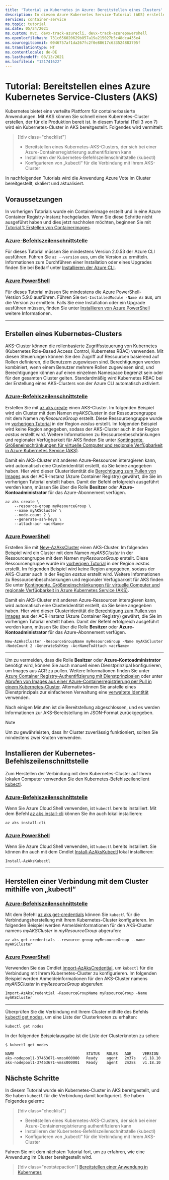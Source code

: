 ```yaml
---
title: 'Tutorial zu Kubernetes in Azure: Bereitstellen eines Clusters'
description: In diesem Azure Kubernetes Service-Tutorial (AKS) erstellen Sie einen AKS-Cluster und verwenden „kubectl“ für die Verbindung mit dem Kubernetes-Masterknoten.
services: container-service
ms.topic: tutorial
ms.date: 05/24/2021
ms.custom: mvc, devx-track-azurecli, devx-track-azurepowershell
ms.openlocfilehash: 731c656020629b857a19a215027b5c48dca435e4
ms.sourcegitcommit: 0046757af1da267fc2f0e88617c633524883795f
ms.translationtype: HT
ms.contentlocale: de-DE
ms.lasthandoff: 08/13/2021
ms.locfileid: "121741622"
---
```

# <a name="tutorial-deploy-an-azure-kubernetes-service-aks-cluster"></a>Tutorial: Bereitstellen eines Azure Kubernetes Service-Clusters (AKS)

Kubernetes bietet eine verteilte Plattform für containerbasierte Anwendungen. Mit AKS können Sie schnell einen Kubernetes-Cluster erstellen, der für die Produktion bereit ist. In diesem Tutorial (Teil 3 von 7) wird ein Kubernetes-Cluster in AKS bereitgestellt. Folgendes wird vermittelt:

> [!div class="checklist"]
> * Bereitstellen eines Kubernetes-AKS-Clusters, der sich bei einer Azure-Containerregistrierung authentifizieren kann
> * Installieren der Kubernetes-Befehlszeilenschnittstelle (kubectl)
> * Konfigurieren von „kubectl“ für die Verbindung mit Ihrem AKS-Cluster

In nachfolgenden Tutorials wird die Anwendung Azure Vote im Cluster bereitgestellt, skaliert und aktualisiert.

## <a name="before-you-begin"></a>Voraussetzungen

In vorherigen Tutorials wurde ein Containerimage erstellt und in eine Azure Container Registry-Instanz hochgeladen. Wenn Sie diese Schritte nicht ausgeführt haben und dies jetzt nachholen möchten, beginnen Sie mit [Tutorial 1: Erstellen von Containerimages][aks-tutorial-prepare-app].

### <a name="azure-cli"></a>[Azure-Befehlszeilenschnittstelle](#tab/azure-cli)

Für dieses Tutorial müssen Sie mindestens Version 2.0.53 der Azure CLI ausführen. Führen Sie `az --version` aus, um die Version zu ermitteln. Informationen zum Durchführen einer Installation oder eines Upgrades finden Sie bei Bedarf unter [Installieren der Azure CLI][azure-cli-install].

### <a name="azure-powershell"></a>[Azure PowerShell](#tab/azure-powershell)

Für dieses Tutorial müssen Sie mindestens die Azure PowerShell-Version 5.9.0 ausführen. Führen Sie `Get-InstalledModule -Name Az` aus, um die Version zu ermitteln. Falls Sie eine Installation oder ein Upgrade ausführen müssen, finden Sie unter [Installieren von Azure PowerShell][azure-powershell-install] weitere Informationen.

---

## <a name="create-a-kubernetes-cluster"></a>Erstellen eines Kubernetes-Clusters

AKS-Cluster können die rollenbasierte Zugriffssteuerung von Kubernetes (Kubernetes Role-Based Access Control, Kubernetes RBAC) verwenden. Mit diesen Steuerungen können Sie den Zugriff auf Ressourcen basierend auf Rollen definieren, die Benutzern zugewiesen sind. Berechtigungen werden kombiniert, wenn einem Benutzer mehrere Rollen zugewiesen sind, und Berechtigungen können auf einen einzelnen Namespace begrenzt sein oder für den gesamten Cluster gelten. Standardmäßig wird Kubernetes RBAC bei der Erstellung eines AKS-Clusters von der Azure CLI automatisch aktiviert.

### <a name="azure-cli"></a>[Azure-Befehlszeilenschnittstelle](#tab/azure-cli)

Erstellen Sie mit [az aks create][] einen AKS-Cluster. Im folgenden Beispiel wird ein Cluster mit dem Namen *myAKSCluster* in der Ressourcengruppe mit dem Namen *myResourceGroup* erstellt. Diese Ressourcengruppe wurde im [vorherigen Tutorial][aks-tutorial-prepare-acr] in der Region *eastus* erstellt. Im folgenden Beispiel wird keine Region angegeben, sodass der AKS-Cluster auch in der Region *eastus* erstellt wird. Weitere Informationen zu Ressourcenbeschränkungen und regionaler Verfügbarkeit für AKS finden Sie unter [Kontingente, Größeneinschränkungen für virtuelle Computer und regionale Verfügbarkeit in Azure Kubernetes Service (AKS)][quotas-skus-regions].

Damit ein AKS-Cluster mit anderen Azure-Ressourcen interagieren kann, wird automatisch eine Clusteridentität erstellt, da Sie keine angegeben haben. Hier wird dieser Clusteridentität die [Berechtigung zum Pullen von Images][container-registry-integration] aus der ACR-Instanz (Azure Container Registry) gewährt, die Sie im vorherigen Tutorial erstellt haben. Damit der Befehl erfolgreich ausgeführt werden kann, müssen Sie über die Rolle **Besitzer** oder **Azure-Kontoadministrator** für das Azure-Abonnement verfügen.

```azurecli
az aks create \
    --resource-group myResourceGroup \
    --name myAKSCluster \
    --node-count 2 \
    --generate-ssh-keys \
    --attach-acr <acrName>
```

### <a name="azure-powershell"></a>[Azure PowerShell](#tab/azure-powershell)

Erstellen Sie mit [New-AzAksCluster][new-azakscluster] einen AKS-Cluster. Im folgenden Beispiel wird ein Cluster mit dem Namen *myAKSCluster* in der Ressourcengruppe mit dem Namen *myResourceGroup* erstellt. Diese Ressourcengruppe wurde im [vorherigen Tutorial][aks-tutorial-prepare-acr] in der Region *eastus* erstellt. Im folgenden Beispiel wird keine Region angegeben, sodass der AKS-Cluster auch in der Region *eastus* erstellt wird. Weitere Informationen zu Ressourcenbeschränkungen und regionaler Verfügbarkeit für AKS finden Sie unter [Kontingente, Größeneinschränkungen für virtuelle Computer und regionale Verfügbarkeit in Azure Kubernetes Service (AKS)][quotas-skus-regions].

Damit ein AKS-Cluster mit anderen Azure-Ressourcen interagieren kann, wird automatisch eine Clusteridentität erstellt, da Sie keine angegeben haben. Hier wird dieser Clusteridentität die [Berechtigung zum Pullen von Images][container-registry-integration] aus der ACR-Instanz (Azure Container Registry) gewährt, die Sie im vorherigen Tutorial erstellt haben. Damit der Befehl erfolgreich ausgeführt werden kann, müssen Sie über die Rolle **Besitzer** oder **Azure-Kontoadministrator** für das Azure-Abonnement verfügen.

```azurepowershell
New-AzAksCluster -ResourceGroupName myResourceGroup -Name myAKSCluster -NodeCount 2 -GenerateSshKey -AcrNameToAttach <acrName>
```

---

Um zu vermeiden, dass die Rolle **Besitzer** oder **Azure-Kontoadministrator** benötigt wird, können Sie auch manuell einen Dienstprinzipal konfigurieren, um Images aus ACR zu pullen. Weitere Informationen finden Sie unter [Azure Container Registry-Authentifizierung mit Dienstprinzipalen](../container-registry/container-registry-auth-service-principal.md) oder unter [Abrufen von Images aus einer Azure-Containerregistrierung per Pull in einem Kubernetes-Cluster](../container-registry/container-registry-auth-kubernetes.md). Alternativ können Sie anstelle eines Dienstprinzipals zur einfacheren Verwaltung eine [verwaltete Identität](use-managed-identity.md) verwenden.

Nach einigen Minuten ist die Bereitstellung abgeschlossen, und es werden Informationen zur AKS-Bereitstellung im JSON-Format zurückgegeben.

> [!NOTE]
> Um zu gewährleisten, dass Ihr Cluster zuverlässig funktioniert, sollten Sie mindestens zwei Knoten verwenden.

## <a name="install-the-kubernetes-cli"></a>Installieren der Kubernetes-Befehlszeilenschnittstelle

Zum Herstellen der Verbindung mit dem Kubernetes-Cluster auf Ihrem lokalen Computer verwenden Sie den Kubernetes-Befehlszeilenclient [kubectl][kubectl].

### <a name="azure-cli"></a>[Azure-Befehlszeilenschnittstelle](#tab/azure-cli)

Wenn Sie Azure Cloud Shell verwenden, ist `kubectl` bereits installiert. Mit dem Befehl [az aks install-cli][] können Sie ihn auch lokal installieren:

```azurecli
az aks install-cli
```
### <a name="azure-powershell"></a>[Azure PowerShell](#tab/azure-powershell)

Wenn Sie Azure Cloud Shell verwenden, ist `kubectl` bereits installiert. Sie können ihn auch mit dem Cmdlet [Install-AzAksKubectl][install-azakskubectl] lokal installieren:

```azurepowershell
Install-AzAksKubectl
```

---

## <a name="connect-to-cluster-using-kubectl"></a>Herstellen einer Verbindung mit dem Cluster mithilfe von „kubectl“

### <a name="azure-cli"></a>[Azure-Befehlszeilenschnittstelle](#tab/azure-cli)

Mit dem Befehl [az aks get-credentials][] können Sie `kubectl` für die Verbindungsherstellung mit Ihrem Kubernetes-Cluster konfigurieren. Im folgenden Beispiel werden Anmeldeinformationen für den AKS-Cluster namens *myAKSCluster* in *myResourceGroup* abgerufen:

```azurecli
az aks get-credentials --resource-group myResourceGroup --name myAKSCluster
```

### <a name="azure-powershell"></a>[Azure PowerShell](#tab/azure-powershell)

Verwenden Sie das Cmdlet [Import-AzAksCredential][import-azakscredential], um `kubectl` für die Verbindung mit Ihrem Kubernetes-Cluster zu konfigurieren. Im folgenden Beispiel werden Anmeldeinformationen für den AKS-Cluster namens *myAKSCluster* in *myResourceGroup* abgerufen:

```azurepowershell
Import-AzAksCredential -ResourceGroupName myResourceGroup -Name myAKSCluster
```

---

Überprüfen Sie die Verbindung mit Ihrem Cluster mithilfe des Befehls [kubectl get nodes][kubectl-get], um eine Liste der Clusterknoten zu erhalten:

```azurecli-interactive
kubectl get nodes
```

In der folgenden Beispielausgabe ist die Liste der Clusterknoten zu sehen:

```
$ kubectl get nodes

NAME                                STATUS   ROLES   AGE     VERSION
aks-nodepool1-37463671-vmss000000   Ready    agent   2m37s   v1.18.10
aks-nodepool1-37463671-vmss000001   Ready    agent   2m28s   v1.18.10
```

## <a name="next-steps"></a>Nächste Schritte

In diesem Tutorial wurde ein Kubernetes-Cluster in AKS bereitgestellt, und Sie haben `kubectl` für die Verbindung damit konfiguriert. Sie haben Folgendes gelernt:

> [!div class="checklist"]
> * Bereitstellen eines Kubernetes-AKS-Clusters, der sich bei einer Azure-Containerregistrierung authentifizieren kann
> * Installieren der Kubernetes-Befehlszeilenschnittstelle (kubectl)
> * Konfigurieren von „kubectl“ für die Verbindung mit Ihrem AKS-Cluster

Fahren Sie mit dem nächsten Tutorial fort, um zu erfahren, wie eine Anwendung im Cluster bereitgestellt wird.

> [!div class="nextstepaction"]
> [Bereitstellen einer Anwendung in Kubernetes][aks-tutorial-deploy-app]

<!-- LINKS - external -->
[kubectl]: https://kubernetes.io/docs/user-guide/kubectl/
[kubectl-get]: https://kubernetes.io/docs/reference/generated/kubectl/kubectl-commands#get

<!-- LINKS - internal -->
[aks-tutorial-deploy-app]: ./tutorial-kubernetes-deploy-application.md
[aks-tutorial-prepare-acr]: ./tutorial-kubernetes-prepare-acr.md
[aks-tutorial-prepare-app]: ./tutorial-kubernetes-prepare-app.md
[az ad sp create-for-rbac]: /cli/azure/ad/sp#az_ad_sp_create_for_rbac
[az acr show]: /cli/azure/acr#az_acr_show
[az role assignment create]: /cli/azure/role/assignment#az_role_assignment_create
[az aks create]: /cli/azure/aks#az_aks_create
[az aks install-cli]: /cli/azure/aks#az_aks_install_cli
[az aks get-credentials]: /cli/azure/aks#az_aks_get_credentials
[azure-cli-install]: /cli/azure/install-azure-cli
[container-registry-integration]: ./cluster-container-registry-integration.md
[quotas-skus-regions]: quotas-skus-regions.md
[azure-powershell-install]: /powershell/azure/install-az-ps
[new-azakscluster]: /powershell/module/az.aks/new-azakscluster
[install-azakskubectl]: /powershell/module/az.aks/install-azakskubectl
[import-azakscredential]: /powershell/module/az.aks/import-azakscredential
